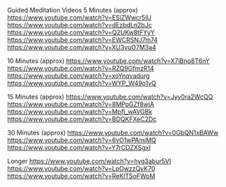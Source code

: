 Guided Meditation Videos
5 Minutes (approx)
https://www.youtube.com/watch?v=ESiZWwcr5lU
https://www.youtube.com/watch?v=dEzbdLn2bJc
https://www.youtube.com/watch?v=Q2UKw8tFYyY
https://www.youtube.com/watch?v=EWCRSNJ7m74
https://www.youtube.com/watch?v=XU3vuO7M3a4

10 Minutes (approx)
https://www.youtube.com/watch?v=X7iBnp8T6nY
https://www.youtube.com/watch?v=RZQ9GfmzR14
https://www.youtube.com/watch?v=xoYnqvadurg
https://www.youtube.com/watch?v=WYP_W49o1vQ

15 Minutes (approx)
https://www.youtube.com/watch?v=Jyy0ra2WcQQ
https://www.youtube.com/watch?v=8MPpGZf8wjA
https://www.youtube.com/watch?v=Mpfl_wAVGBk
https://www.youtube.com/watch?v=BDQKFXeC2Dc

30 Minutes (approx)
https://www.youtube.com/watch?v=0GbQN1xBAWw
https://www.youtube.com/watch?v=6vO1wPAmiMQ
https://www.youtube.com/watch?v=Y7rCDZXSgxI

Longer
https://www.youtube.com/watch?v=hyg3abur5VI
https://www.youtube.com/watch?v=LpOwzzQyK70
https://www.youtube.com/watch?v=ReKlTSoFWoM